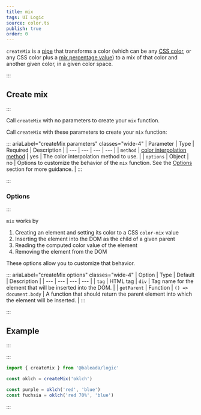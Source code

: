 ```yaml
---
title: mix
tags: UI Logic
source: color.ts
publish: true
order: 0
---
```


`createMix` is a [pipe](/docs/logic/pipes-overview) that transforms a color (which can be any [CSS color](https://developer.mozilla.org/en-US/docs/Web/CSS/color_value), or any CSS color plus a [mix percentage value](https://developer.mozilla.org/en-US/docs/Web/CSS/percentage)) to a mix of that color and another given color, in a given color space.


:::
## Create mix
:::

Call `createMix` with no parameters to create your `mix` function.

Call `createMix` with these parameters to create your `mix` function:

::: ariaLabel="createMix parameters" classes="wide-4"
| Parameter | Type | Required | Description |
| --- | --- | --- | --- |
| `method` | [color interpolation method](https://developer.mozilla.org/en-US/docs/Web/CSS/color-interpolation-method) | yes | The color interpolation method to use. |
| `options` | Object | no | Options to customize the behavior of the `mix` function. See the [Options](#options) section for more guidance. |
:::

:::
### Options
:::

`mix` works by
1. Creating an element and setting its color to a CSS `color-mix` value
2. Inserting the element into the DOM as the child of a given parent
3. Reading the computed color value of the element
4. Removing the element from the DOM

These options allow you to customize that behavior.

::: ariaLabel="createMix options" classes="wide-4"
| Option | Type | Default | Description |
| --- | --- | --- | --- |
| `tag` | HTML tag | `div` | Tag name for the element that will be inserted into the DOM. |
| `getParent` | Function | `() => document.body` | A function that should return the parent element into which the element will be inserted. |
:::

:::
## Example
:::


:::
```ts
import { createMix } from '@baleada/logic'

const oklch = createMix('oklch')

const purple = oklch('red', 'blue')
const fuchsia = oklch('red 70%', 'blue')
```
:::
